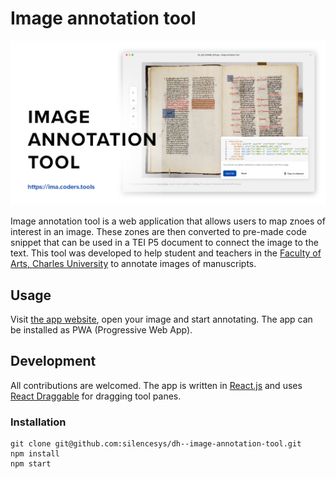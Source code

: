 # Image annotation tool

![IMA - Image annotation tool](./public/og.png)

Image annotation tool is a web application that allows users to map znoes of interest in an image. These zones are then converted to pre-made code snippet that can be used in a TEI P5 document to
connect the image to the text. This tool was developed to help student and teachers in the [Faculty of Arts, Charles University](https://ff.cuni.cz/) to annotate images of manuscripts.



## Usage
Visit [the app website](http://ima.coders.tools/), open your image and start annotating.
The app can be installed as PWA (Progressive Web App).

## Development
All contributions are welcomed. The app is written in [React.js](https://facebook.github.io/react/) and uses [React Draggable](https://www.npmjs.com/package/react-draggable) for dragging tool panes.

### Installation
```
git clone git@github.com:silencesys/dh--image-annotation-tool.git
npm install
npm start
```
